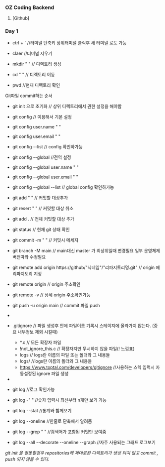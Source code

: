 ### OZ Coding Backend
1. [Github]


### Day 1

 - ctrl + ` //터미널 단축키 상위터미널 클릭후 새 터미널 로도 가능
 - claer //터미널 지우기

 - mkdir " " // 디렉토리 생성 
 - cd " " // 디렉토리 이동
 - pwd //현재 디렉토리 확인


Git파일 commit하는 순서
 - git init 으로 초기화 // 상위 디렉토리에서 권한 설정을 해야함 

 - git config // 이용해서 기본 설정 
 - git config user.name " "
 - git config user.email " "
 - git config --list // config 확인하가능 

 - git config --global //전역 설정 
 - git config --global user.name " "
 - git config --global user.email " "
 - git config --global --list // global config 확인하가능 

 - git add " " // 커밋할 대상추가
 - git resert " " // 커밋할 대상 취소
 - git add . // 전체 커밋할 대상 추가
 - git status // 현재 git 상태 확인
 - git commit -m " " // 커밋시 메세지
 - git branch -M main // main대신 master 가 최상위일때 변경필요 일부 운영체제 버전따라 수정필요 
 - git remote add origin https://github/"닉네임"/"리파지토리명.git"  // origin 에 리파지토리 지정
 - git remote origin // origin 주소확인
 - git remote -v // 상세 origin 주소확인가능
 - git push -u origin main // commit 파일 push

 - 
 - .gitignore // 파일 생성후 안에 파일이름 기록시 스테이지에 올라가지 않는다. (중요 내부정보 제외 시킬때)
    - *.c // 모든 확장자 파일
    - !not_ignore_this.c // 확장자지만 무시하지 않을 파일(! 느낌표)
    - logs // logs란 이름의 파일 또는 폴더와 그 내용들
    - logs/   //logs란 이름의 폴더와 그 내용들
    - https://www.toptal.com/developers/gitignore  //사용하는 스텍 입력시 자동설정된 ignore 파일 생성
 - 

 - git log //로그 확인가능 
 - git log -" " //숫자 입력시 최신부터 n개만 보기 가능
 - git log --stat //통계와 함께보기
 - git log --oneline //한줄로 단축해서 알려줌
 - git log --grep " " //검색어가 포함된 커밋만 보여줌
 - git log --all --decorate --oneline --graph //자주 사용되는 그래프 로그보기  

*git init 을 잘못할경우 repositories에 제대로된 디렉토리가 생성 되지 않고 commit , push 되지 않을 수 있다.*


